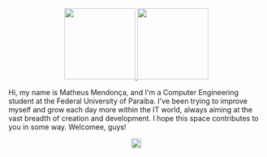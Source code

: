 <p align = "center">
  <a href = "https://github.com/mattheusmendonca">
    <img height="140em" src="https://github-readme-stats.vercel.app/api/?username=mattheusmendonca&show_icons=true&title_color=fff&icon_color=79ff97&text_color=9f9f9f&bg_color=151515" />   
    <img height="140em" src="https://github-readme-stats.vercel.app/api/top-langs/?username=mattheusmendonca&title_color=fff&icon_color=79ff97&text_color=9f9f9f&bg_color=151515&layout=compact&langs_count=6"/>
  </a>
</p>

Hi, my name is Matheus Mendonça, and I'm a Computer Engineering student at the Federal University of Paraiba. 
I've been trying to improve myself and grow each day more within the IT world, always aiming at the vast breadth of creation and development. I hope this space contributes to you in some way. 
Welcomee, guys!


<p align = "center">
  <a href = "https://www.instagram.com/matheuzmend/">
    <img height="20em" src="https://image.flaticon.com/icons/png/512/174/174855.png" />
  </a>
</p>
<!--
**mattheusmendonca/mattheusmendonca** is a ✨ _special_ ✨ repository because its `README.md` (this file) appears on your GitHub profile.

Here are some ideas to get you started:

- 🔭 I’m currently working on ...
- 🌱 I’m currently learning ...
- 👯 I’m looking to collaborate on ...
- 🤔 I’m looking for help with ...
- 💬 Ask me about ...
- 📫 How to reach me: ...
- 😄 Pronouns: ...
- ⚡ Fun fact: ...
-->
